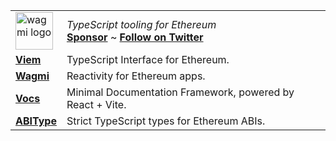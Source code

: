 <div align="center">
  <table>
    <tr align="left">
      <td>
        <picture>
          <source media="(prefers-color-scheme: dark)" srcset="https://raw.githubusercontent.com/wagmi-dev/.github/main/content/logo-dark.svg">
          <img alt="wagmi logo" src="https://raw.githubusercontent.com/wagmi-dev/.github/main/content/logo-light.svg" width="auto" height="60">
        </picture>
      </td>
      <td>
        <i>TypeScript tooling for Ethereum</i>
        <div>
          <a href="https://github.com/sponsors/wevm"><b>Sponsor</b></a> ~
          <a href="https://twitter.com/wevm_dev"><b>Follow on Twitter</b></a>
        </div>
      </td>
    </tr>
    <tr align="left">
      <td><a href="https://viem.sh"><b>Viem</b></a></td>
      <td>TypeScript Interface for Ethereum.</td>
    </tr>
    <tr align="left">
      <td><a href="https://wagmi.sh"><b>Wagmi</b></a></td>
      <td>Reactivity for Ethereum apps.</td>
    </tr>
    <tr align="left">
      <td><a href="https://vocs.dev"><b>Vocs</b></a></td>
      <td>Minimal Documentation Framework, powered by React + Vite.</td>
    </tr>
    <tr align="left">
      <td><a href="https://abitype.dev"><b>ABIType</b></a></td>
      <td>Strict TypeScript types for Ethereum ABIs.</td>
    </tr>
  </table>
</div>
